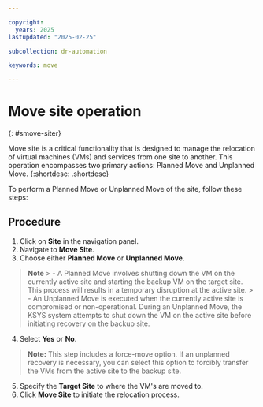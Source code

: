 ```yaml
---

copyright:
  years: 2025
lastupdated: "2025-02-25"

subcollection: dr-automation

keywords: move

---
```

# Move site operation
{: #smove-siter}

Move site is a critical functionality that is designed to manage the relocation of virtual machines (VMs) and services from one site to another. This operation encompasses two primary actions: Planned Move and Unplanned Move.
{:shortdesc: .shortdesc}

To perform a Planned Move or Unplanned Move of the site, follow these steps:

## Procedure

1. Click on **Site** in the navigation panel.
2. Navigate to **Move Site**.
3. Choose either **Planned Move** or **Unplanned Move**.

  >  **Note**
    > - A Planned Move involves shutting down the VM on the currently active site and starting the backup VM on the target site. This process will results in a temporary disruption at the active site.
    > - An Unplanned Move is executed when the currently active site is compromised or non-operational. During an Unplanned Move, the KSYS system attempts to shut down the VM on the active site before initiating recovery on the backup site.

4. Select **Yes** or **No**.

  > **Note:** This step includes a force-move option. If an unplanned recovery is necessary, you can select this option to forcibly transfer the VMs from the active site to the backup site.

5. Specify the **Target Site** to where the VM's are moved to.
6. Click **Move Site** to initiate the relocation process.

